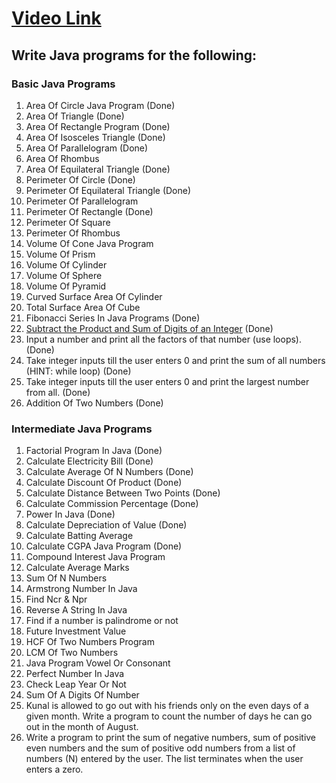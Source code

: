 # [Video Link](https://youtu.be/ldYLYRNaucM)
## Write Java programs for the following: 

### Basic Java Programs
1. Area Of Circle Java Program (Done)
2. Area Of Triangle  (Done)
3. Area Of Rectangle Program (Done)
4. Area Of Isosceles Triangle (Done)
5. Area Of Parallelogram (Done)
6. Area Of Rhombus
7. Area Of Equilateral Triangle (Done)
8. Perimeter Of Circle (Done)
9. Perimeter Of Equilateral Triangle (Done)
10. Perimeter Of Parallelogram
11. Perimeter Of Rectangle (Done)
12. Perimeter Of Square
13. Perimeter Of Rhombus
14. Volume Of Cone Java Program
15. Volume Of Prism
16. Volume Of Cylinder
17. Volume Of Sphere
18. Volume Of Pyramid
19. Curved Surface Area Of Cylinder
20. Total Surface Area Of Cube
21. Fibonacci Series In Java Programs (Done)
22. [Subtract the Product and Sum of Digits of an Integer](https://leetcode.com/problems/subtract-the-product-and-sum-of-digits-of-an-integer/) (Done)
23. Input a number and print all the factors of that number (use loops).(Done)
24. Take integer inputs till the user enters 0 and print the sum of all numbers
(HINT: while loop) (Done)
25. Take integer inputs till the user enters 0 and print the largest number from
all. (Done)
26. Addition Of Two Numbers (Done)

### Intermediate Java Programs
1. Factorial Program In Java (Done)
2. Calculate Electricity Bill (Done)
3. Calculate Average Of N Numbers (Done)
4. Calculate Discount Of Product (Done)
5. Calculate Distance Between Two Points (Done)
6. Calculate Commission Percentage (Done)
7. Power In Java (Done)
8. Calculate Depreciation of Value (Done)
9. Calculate Batting Average 
10. Calculate CGPA Java Program (Done)
11. Compound Interest Java Program
12. Calculate Average Marks
13. Sum Of N Numbers
14. Armstrong Number In Java
15. Find Ncr & Npr
16. Reverse A String In Java
17. Find if a number is palindrome or not 
18. Future Investment Value
19. HCF Of Two Numbers Program
20. LCM Of Two Numbers
21. Java Program Vowel Or Consonant 
22. Perfect Number In Java
23. Check Leap Year Or Not
24. Sum Of A Digits Of Number
25. Kunal is allowed to go out with his friends only on the even days of a given month. Write a program to count the number of days he can go out in the month of August.
26. Write a program to print the sum of negative numbers, sum of positive even numbers and the sum of positive odd numbers from a list of numbers (N) entered by the user. The list terminates when the user enters a zero.
